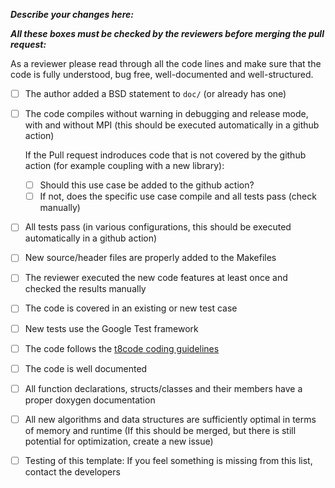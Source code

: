 **_Describe your changes here:_**



**_All these boxes must be checked by the reviewers before merging the pull request:_**

As a reviewer please read through all the code lines and make sure that the code is fully understood, bug free, well-documented and well-structured.

- [ ] The author added a BSD statement to `doc/` (or already has one)
- [ ] The code compiles without warning in debugging and release mode, with and without MPI (this should be executed automatically in a github action)

  If the Pull request indroduces code that is not covered by the github action (for example coupling with a new library):
  - [ ] Should this use case be added to the github action?
  - [ ] If not, does the specific use case compile and all tests pass (check manually)

- [ ] All tests pass (in various configurations, this should be executed automatically in a github action)
- [ ] New source/header files are properly added to the Makefiles
- [ ] The reviewer executed the new code features at least once and checked the results manually
- [ ] The code is covered in an existing or new test case
- [ ] New tests use the Google Test framework
- [ ] The code follows the [t8code coding guidelines](https://github.com/holke/t8code/wiki/Coding-Guideline)
- [ ] The code is well documented
- [ ] All function declarations, structs/classes and their members have a proper doxygen documentation
- [ ] All new algorithms and data structures are sufficiently optimal in terms of memory and runtime (If this should be merged, but there is still potential for optimization, create a new issue)
- [ ] Testing of this template: If you feel something is missing from this list, contact the developers
